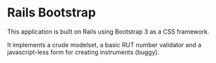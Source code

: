 Rails Bootstrap
=========

This application is built on Rails using Bootstrap 3 as a CSS framework.

It implements a crude modelset, a basic RUT number validator and a javascript-less form for creating instruments (buggy).
